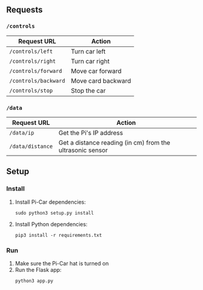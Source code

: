 ## Requests

### `/controls`

| Request URL          | Action             |
|----------------------|--------------------|
| `/controls/left`     | Turn car left      |
| `/controls/right`    | Turn car right     |
| `/controls/forward`  | Move car forward   |
| `/controls/backward` | Move card backward |
| `/controls/stop`     | Stop the car       |

### `/data`

| Request URL      | Action                                                    |
|------------------|-----------------------------------------------------------|
| `/data/ip`       | Get the Pi's IP address                                   |
| `/data/distance` | Get a distance reading (in cm) from the ultrasonic sensor |

## Setup

### Install

1. Install Pi-Car dependencies:

    ```console
    sudo python3 setup.py install
    ```

2. Install Python dependencies:

    ```console
    pip3 install -r requirements.txt
    ```

### Run

1. Make sure the Pi-Car hat is turned on
2. Run the Flask app:
   ```console
   python3 app.py
   ```